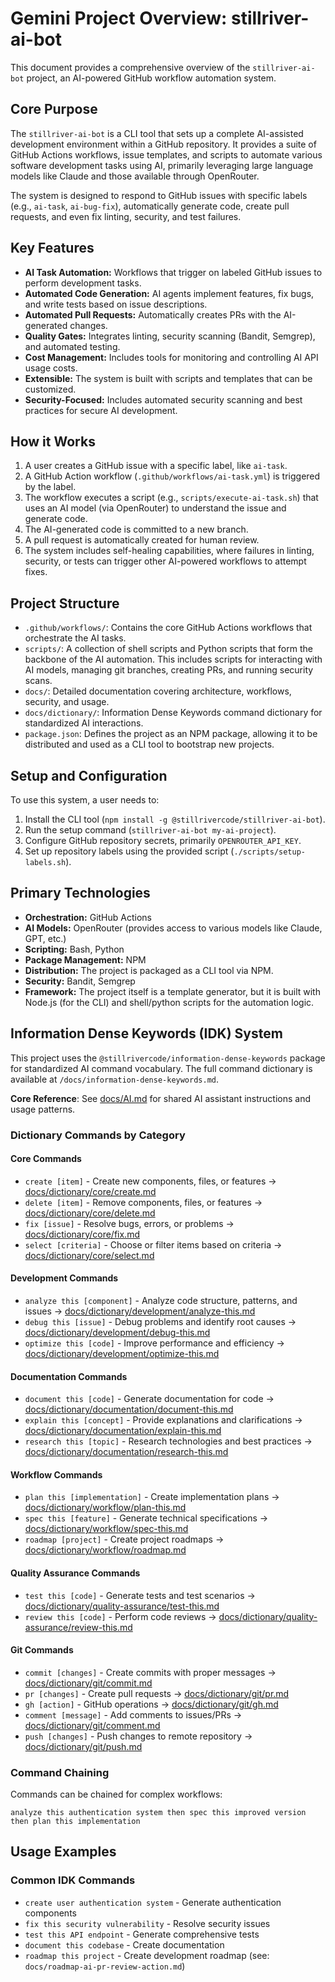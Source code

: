 # Gemini Project Overview: stillriver-ai-bot

This document provides a comprehensive overview of the `stillriver-ai-bot` project, an AI-powered GitHub workflow automation system.

## Core Purpose

The `stillriver-ai-bot` is a CLI tool that sets up a complete AI-assisted development environment within a GitHub repository. It provides a suite of GitHub Actions workflows, issue templates, and scripts to automate various software development tasks using AI, primarily leveraging large language models like Claude and those available through OpenRouter.

The system is designed to respond to GitHub issues with specific labels (e.g., `ai-task`, `ai-bug-fix`), automatically generate code, create pull requests, and even fix linting, security, and test failures.

## Key Features

*   **AI Task Automation:** Workflows that trigger on labeled GitHub issues to perform development tasks.
*   **Automated Code Generation:** AI agents implement features, fix bugs, and write tests based on issue descriptions.
*   **Automated Pull Requests:** Automatically creates PRs with the AI-generated changes.
*   **Quality Gates:** Integrates linting, security scanning (Bandit, Semgrep), and automated testing.
*   **Cost Management:** Includes tools for monitoring and controlling AI API usage costs.
*   **Extensible:** The system is built with scripts and templates that can be customized.
*   **Security-Focused:** Includes automated security scanning and best practices for secure AI development.

## How it Works

1.  A user creates a GitHub issue with a specific label, like `ai-task`.
2.  A GitHub Action workflow (`.github/workflows/ai-task.yml`) is triggered by the label.
3.  The workflow executes a script (e.g., `scripts/execute-ai-task.sh`) that uses an AI model (via OpenRouter) to understand the issue and generate code.
4.  The AI-generated code is committed to a new branch.
5.  A pull request is automatically created for human review.
6.  The system includes self-healing capabilities, where failures in linting, security, or tests can trigger other AI-powered workflows to attempt fixes.

## Project Structure

*   `.github/workflows/`: Contains the core GitHub Actions workflows that orchestrate the AI tasks.
*   `scripts/`: A collection of shell scripts and Python scripts that form the backbone of the AI automation. This includes scripts for interacting with AI models, managing git branches, creating PRs, and running security scans.
*   `docs/`: Detailed documentation covering architecture, workflows, security, and usage.
*   `docs/dictionary/`: Information Dense Keywords command dictionary for standardized AI interactions.
*   `package.json`: Defines the project as an NPM package, allowing it to be distributed and used as a CLI tool to bootstrap new projects.

## Setup and Configuration

To use this system, a user needs to:

1.  Install the CLI tool (`npm install -g @stillrivercode/stillriver-ai-bot`).
2.  Run the setup command (`stillriver-ai-bot my-ai-project`).
3.  Configure GitHub repository secrets, primarily `OPENROUTER_API_KEY`.
4.  Set up repository labels using the provided script (`./scripts/setup-labels.sh`).

## Primary Technologies

*   **Orchestration:** GitHub Actions
*   **AI Models:** OpenRouter (provides access to various models like Claude, GPT, etc.)
*   **Scripting:** Bash, Python
*   **Package Management:** NPM
*   **Distribution:** The project is packaged as a CLI tool via NPM.
*   **Security:** Bandit, Semgrep
*   **Framework:** The project itself is a template generator, but it is built with Node.js (for the CLI) and shell/python scripts for the automation logic.

## Information Dense Keywords (IDK) System

This project uses the `@stillrivercode/information-dense-keywords` package for standardized AI command vocabulary. The full command dictionary is available at `/docs/information-dense-keywords.md`.

**Core Reference**: See [docs/AI.md](docs/AI.md) for shared AI assistant instructions and usage patterns.

### Dictionary Commands by Category

#### Core Commands
- `create [item]` - Create new components, files, or features → [docs/dictionary/core/create.md](docs/dictionary/core/create.md)
- `delete [item]` - Remove components, files, or features → [docs/dictionary/core/delete.md](docs/dictionary/core/delete.md)
- `fix [issue]` - Resolve bugs, errors, or problems → [docs/dictionary/core/fix.md](docs/dictionary/core/fix.md)
- `select [criteria]` - Choose or filter items based on criteria → [docs/dictionary/core/select.md](docs/dictionary/core/select.md)

#### Development Commands
- `analyze this [component]` - Analyze code structure, patterns, and issues → [docs/dictionary/development/analyze-this.md](docs/dictionary/development/analyze-this.md)
- `debug this [issue]` - Debug problems and identify root causes → [docs/dictionary/development/debug-this.md](docs/dictionary/development/debug-this.md)
- `optimize this [code]` - Improve performance and efficiency → [docs/dictionary/development/optimize-this.md](docs/dictionary/development/optimize-this.md)

#### Documentation Commands
- `document this [code]` - Generate documentation for code → [docs/dictionary/documentation/document-this.md](docs/dictionary/documentation/document-this.md)
- `explain this [concept]` - Provide explanations and clarifications → [docs/dictionary/documentation/explain-this.md](docs/dictionary/documentation/explain-this.md)
- `research this [topic]` - Research technologies and best practices → [docs/dictionary/documentation/research-this.md](docs/dictionary/documentation/research-this.md)

#### Workflow Commands
- `plan this [implementation]` - Create implementation plans → [docs/dictionary/workflow/plan-this.md](docs/dictionary/workflow/plan-this.md)
- `spec this [feature]` - Generate technical specifications → [docs/dictionary/workflow/spec-this.md](docs/dictionary/workflow/spec-this.md)
- `roadmap [project]` - Create project roadmaps → [docs/dictionary/workflow/roadmap.md](docs/dictionary/workflow/roadmap.md)

#### Quality Assurance Commands
- `test this [code]` - Generate tests and test scenarios → [docs/dictionary/quality-assurance/test-this.md](docs/dictionary/quality-assurance/test-this.md)
- `review this [code]` - Perform code reviews → [docs/dictionary/quality-assurance/review-this.md](docs/dictionary/quality-assurance/review-this.md)

#### Git Commands
- `commit [changes]` - Create commits with proper messages → [docs/dictionary/git/commit.md](docs/dictionary/git/commit.md)
- `pr [changes]` - Create pull requests → [docs/dictionary/git/pr.md](docs/dictionary/git/pr.md)
- `gh [action]` - GitHub operations → [docs/dictionary/git/gh.md](docs/dictionary/git/gh.md)
- `comment [message]` - Add comments to issues/PRs → [docs/dictionary/git/comment.md](docs/dictionary/git/comment.md)
- `push [changes]` - Push changes to remote repository → [docs/dictionary/git/push.md](docs/dictionary/git/push.md)

### Command Chaining
Commands can be chained for complex workflows:
```
analyze this authentication system then spec this improved version then plan this implementation
```

## Usage Examples

### Common IDK Commands
- `create user authentication system` - Generate authentication components
- `fix this security vulnerability` - Resolve security issues
- `test this API endpoint` - Generate comprehensive tests
- `document this codebase` - Create documentation
- `roadmap this project` - Create development roadmap (see: `docs/roadmap-ai-pr-review-action.md`)
